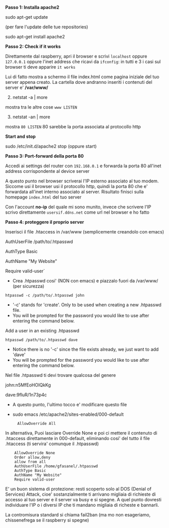 **Passo 1: Installa apache2**

sudo apt-get update

(per fare l'update delle tue repositories)

sudo apt-get install apache2

**Passo 2: Check if it works**

Direttamente dal raspberry, apri il browser e scrivi `localhost` oppure `127.0.0.1` oppure l'inet address che ricavi da `ifconfig`: in tutti e
3 i casi sul browser ti deve apparire `it works`

Lui di fatto mostra a schermo il file index.html come pagina iniziale del tuo server appena creato. 
La cartella dove andranno inseriti i contenuti del server e' **/var/www/**

2) netstat -a | more

mostra tra le altre cose `www LISTEN`

3) netstat -an | more

mostra `80 LISTEN` 80 sarebbe la porta associata al protocollo http

**Start and stop**

sudo /etc/init.d/apache2 stop (oppure start)

**Passo 3: Port-forward della porta 80**

Accedi ai settings del router con `192.168.0.1` e forwarda la porta 80 all'inet address corrispondente al device server

A questo punto nel browser scriverai l'IP esterno associato al tuo modem. Siccome usi il browser usi il protocollo
http, quindi la porta 80 che e' forwardata all'inet interno associato al server. 
Risultato finisci sulla homepage `index.html` del tuo server

Con l'account **no-ip** del quale mi sono munito, invece che scrivere l'IP scrivo direttamente
`usersif.ddns.net` come url nel browser e ho fatto

**Passo 4: proteggere il proprio server**

Inserisci il file .htaccess in /var/www (semplicemente creandolo con emacs)

AuthUserFile /path/to/.htpasswd

AuthType Basic

AuthName "My Website"

Require valid-user`

* Crea .htpasswd cosi' (NON con emacs) e piazzalo fuori da /var/www/ (per sicurezza)

`htpasswd -c /path/to/.htpasswd john`

* '-c' stands for 'create'.  Only to be used when creating a new .htpasswd file.
* You will be prompted for the password you would like to use after entering the command below.

Add a user in an existing .htpasswd

`htpasswd /path/to/.htpasswd dave`

* Notice there is no '-c' since the file exists already, we just want to add 'dave'
* You will be prompted for the password you would like to use after entering the command below.

Nel file .htpasswd ti devi trovare qualcosa del genere

john:n5MfEoHOIQkKg

dave:9fluR/1n73p4c

* A questo punto, l'ultimo tocco e' modificare questo file
* sudo emacs /etc/apache2/sites-enabled/000-default

		AllowOverride All

In alternativa, Puoi lasciare Override None e poi ci mettere il contenuto di .htaccess direttamente in 000-default, eliminando cosi' del tutto il file .htaccess (ti servira' comunque il .htpasswd)

		AllowOverride None
		Order allow,deny
		allow from all
		AuthUserFile /home/gfasanel/.htpasswd
		AuthType Basic
		AuthName "My Website"
		Require valid-user
		

E' un buon sistema di protezione: resti scoperto solo al DOS (Denial of Services) Attack, cioe' sostanzialmente ti 
arrivano migliaia di richieste di accesso al tuo server e il server va busy e si spegne. A quel punto dovresti individuare l'IP o i diversi IP che ti mandano migliaia di richeste e bannarli.

La contromisura standard si chiama fail2ban (ma mo non esageriamo, chissenefrega se il raspberry si spegne)




